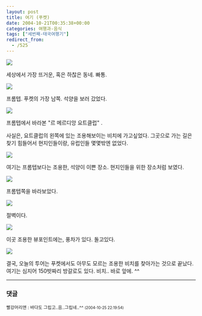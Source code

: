 ```yaml
---
layout: post
title: 여기 (푸켓)
date: 2004-10-21T00:35:38+00:00
categories: 여행과-음식
tags: ["세번째-태국여행기"]
redirect_from:
  - /525
---
```


![ ](/assets/media/uploads_2004_10_PICT1620.jpg)

세상에서 가장 뜨거운, 혹은 하찮은 동네. 빠통.

![ ](/assets/media/uploads_2004_10_PICT1645.jpg)

프롬텝. 푸켓의 가장 남쪽. 석양을 보러 갔었다.

![ ](/assets/media/uploads_2004_10_PICT1653.jpg)

프롬텝에서 바라본 "르 메르디앙 요트클럽" .

사실은, 요트클럽의 왼쪽에 있는 조용해보이는 비치에 가고싶었다. 그곳으로 가는 길은 찾기 힘들어서 현지인들이랑, 유럽인들 몇몇밖엔 없었다.

![ ](/assets/media/uploads_2004_10_PICT1655.jpg)

여기는 프롬텝보다는 조용한, 석양이 이쁜 장소. 현지인들을 위한 장소처럼 보였다.

![ ](/assets/media/uploads_2004_10_PICT1660.jpg)

프롬텝쪽을 바라보았다.

![ ](/assets/media/uploads_2004_10_PICT1665.jpg)

절벽이다.

![ ](/assets/media/uploads_2004_10_PICT1667.jpg)

이곳 조용한 뷰포인트에는, 풍차가 있다. 돌고있다.

![ ](/assets/media/uploads_2004_10_PICT1671.jpg)

결국, 오늘의 투어는 푸켓에서도 아무도 모르는 조용한 비치를 찾아가는 것으로 끝났다. 여기는 심지어 150밧짜리 방갈로도 있다. 비치.. 바로 앞에. ^^

* * *

### 댓글



<!--- cmt:882 --->
<!--- mail: --->
<!--- parent:0 --->

<small class=comment>빨강머리앤 : 바다도 그립고..음..그립네..^^ <small>(2004-10-25 22:19:54)</small></small>

